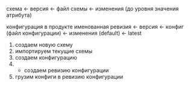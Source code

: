 схема <- версия <- файл схемы <- изменения (до уровня значения атрибута) 

конфигурация в продукте
    именованная ревизия <- версия <- конфиг (файл конфигурации) <- изменения
    (default) <- latest

1) создаем новую схему
2) импортируем текущие схемы
3) создаем конфигурацию
4) * создаем ревизию конфигурации
5) грузим конфиги в ревизию конфигурации
